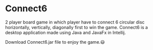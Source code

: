 # Connect6
2 player board game in which player have to connect 6 circular disc horizontally, vertically, diagonally first to win the game.
Connect6 is a desktop application  made using Java and JavaFx in Intellij.

Download Connect6.jar file to enjoy the game.😃

